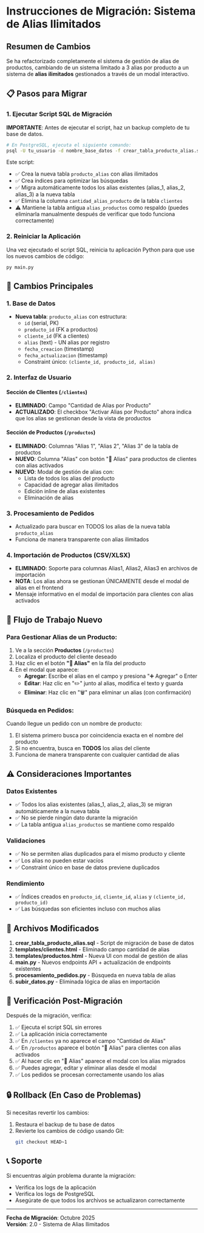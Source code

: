 # Instrucciones de Migración: Sistema de Alias Ilimitados

## Resumen de Cambios

Se ha refactorizado completamente el sistema de gestión de alias de productos, cambiando de un sistema limitado a 3 alias por producto a un sistema de **alias ilimitados** gestionados a través de un modal interactivo.

## 📋 Pasos para Migrar

### 1. Ejecutar Script SQL de Migración

**IMPORTANTE**: Antes de ejecutar el script, haz un backup completo de tu base de datos.

```bash
# En PostgreSQL, ejecuta el siguiente comando:
psql -U tu_usuario -d nombre_base_datos -f crear_tabla_producto_alias.sql
```

Este script:
- ✅ Crea la nueva tabla `producto_alias` con alias ilimitados
- ✅ Crea índices para optimizar las búsquedas
- ✅ Migra automáticamente todos los alias existentes (alias_1, alias_2, alias_3) a la nueva tabla
- ✅ Elimina la columna `cantidad_alias_producto` de la tabla `clientes`
- ⚠️ Mantiene la tabla antigua `alias_productos` como respaldo (puedes eliminarla manualmente después de verificar que todo funciona correctamente)

### 2. Reiniciar la Aplicación

Una vez ejecutado el script SQL, reinicia tu aplicación Python para que use los nuevos cambios de código:

```bash
py main.py
```

## 🎯 Cambios Principales

### 1. Base de Datos
- **Nueva tabla**: `producto_alias` con estructura:
  - `id` (serial, PK)
  - `producto_id` (FK a productos)
  - `cliente_id` (FK a clientes)
  - `alias` (text) - UN alias por registro
  - `fecha_creacion` (timestamp)
  - `fecha_actualizacion` (timestamp)
  - Constraint único: `(cliente_id, producto_id, alias)`

### 2. Interfaz de Usuario

#### Sección de Clientes (`/clientes`)
- **ELIMINADO**: Campo "Cantidad de Alias por Producto"
- **ACTUALIZADO**: El checkbox "Activar Alias por Producto" ahora indica que los alias se gestionan desde la vista de productos

#### Sección de Productos (`/productos`)
- **ELIMINADO**: Columnas "Alias 1", "Alias 2", "Alias 3" de la tabla de productos
- **NUEVO**: Columna "Alias" con botón "📝 Alias" para productos de clientes con alias activados
- **NUEVO**: Modal de gestión de alias con:
  - Lista de todos los alias del producto
  - Capacidad de agregar alias ilimitados
  - Edición inline de alias existentes
  - Eliminación de alias

### 3. Procesamiento de Pedidos
- Actualizado para buscar en TODOS los alias de la nueva tabla `producto_alias`
- Funciona de manera transparente con alias ilimitados

### 4. Importación de Productos (CSV/XLSX)
- **ELIMINADO**: Soporte para columnas Alias1, Alias2, Alias3 en archivos de importación
- **NOTA**: Los alias ahora se gestionan ÚNICAMENTE desde el modal de alias en el frontend
- Mensaje informativo en el modal de importación para clientes con alias activados

## 🔄 Flujo de Trabajo Nuevo

### Para Gestionar Alias de un Producto:

1. Ve a la sección **Productos** (`/productos`)
2. Localiza el producto del cliente deseado
3. Haz clic en el botón **"📝 Alias"** en la fila del producto
4. En el modal que aparece:
   - **Agregar**: Escribe el alias en el campo y presiona "➕ Agregar" o Enter
   - **Editar**: Haz clic en "✏️" junto al alias, modifica el texto y guarda
   - **Eliminar**: Haz clic en "🗑️" para eliminar un alias (con confirmación)

### Búsqueda en Pedidos:

Cuando llegue un pedido con un nombre de producto:
1. El sistema primero busca por coincidencia exacta en el nombre del producto
2. Si no encuentra, busca en **TODOS** los alias del cliente
3. Funciona de manera transparente con cualquier cantidad de alias

## ⚠️ Consideraciones Importantes

### Datos Existentes
- ✅ Todos los alias existentes (alias_1, alias_2, alias_3) se migran automáticamente a la nueva tabla
- ✅ No se pierde ningún dato durante la migración
- ✅ La tabla antigua `alias_productos` se mantiene como respaldo

### Validaciones
- ✅ No se permiten alias duplicados para el mismo producto y cliente
- ✅ Los alias no pueden estar vacíos
- ✅ Constraint único en base de datos previene duplicados

### Rendimiento
- ✅ Índices creados en `producto_id`, `cliente_id`, `alias` y `(cliente_id, producto_id)`
- ✅ Las búsquedas son eficientes incluso con muchos alias

## 📁 Archivos Modificados

1. **crear_tabla_producto_alias.sql** - Script de migración de base de datos
2. **templates/clientes.html** - Eliminado campo cantidad de alias
3. **templates/productos.html** - Nueva UI con modal de gestión de alias
4. **main.py** - Nuevos endpoints API + actualización de endpoints existentes
5. **procesamiento_pedidos.py** - Búsqueda en nueva tabla de alias
6. **subir_datos.py** - Eliminada lógica de alias en importación

## 🧪 Verificación Post-Migración

Después de la migración, verifica:

1. ✅ Ejecuta el script SQL sin errores
2. ✅ La aplicación inicia correctamente
3. ✅ En `/clientes` ya no aparece el campo "Cantidad de Alias"
4. ✅ En `/productos` aparece el botón "📝 Alias" para clientes con alias activados
5. ✅ Al hacer clic en "📝 Alias" aparece el modal con los alias migrados
6. ✅ Puedes agregar, editar y eliminar alias desde el modal
7. ✅ Los pedidos se procesan correctamente usando los alias

## 🔒 Rollback (En Caso de Problemas)

Si necesitas revertir los cambios:

1. Restaura el backup de tu base de datos
2. Revierte los cambios de código usando Git:
   ```bash
   git checkout HEAD~1
   ```

## 📞 Soporte

Si encuentras algún problema durante la migración:
- Verifica los logs de la aplicación
- Verifica los logs de PostgreSQL
- Asegúrate de que todos los archivos se actualizaron correctamente

---

**Fecha de Migración**: Octubre 2025  
**Versión**: 2.0 - Sistema de Alias Ilimitados

